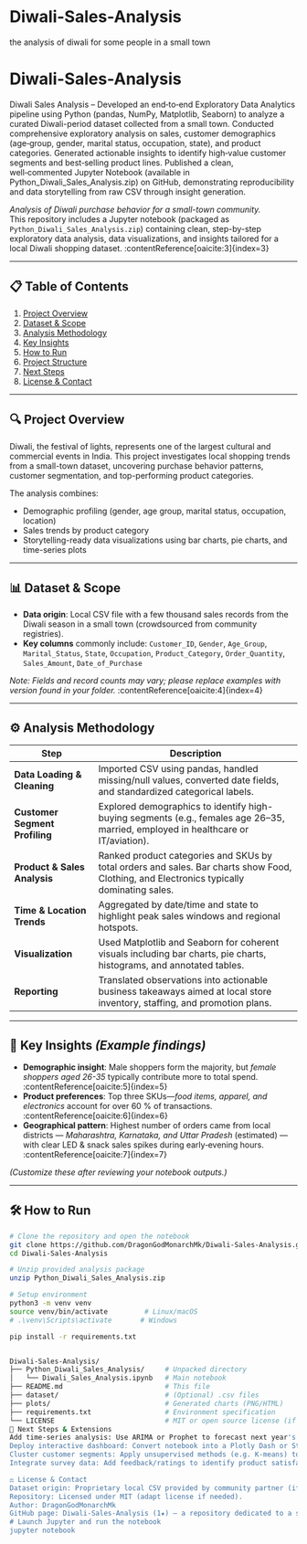 # Diwali-Sales-Analysis
the analysis of diwali for some people in a small town
# Diwali-Sales-Analysis
Diwali Sales Analysis – Developed an end‑to‑end Exploratory Data Analytics pipeline using Python (pandas, NumPy, Matplotlib, Seaborn) to analyze a curated Diwali-period dataset collected from a small town. Conducted comprehensive exploratory analysis on sales, customer demographics (age‑group, gender, marital status, occupation, state), and product categories. Generated actionable insights to identify high‐value customer segments and best‑selling product lines. Published a clean, well‑commented Jupyter Notebook (available in Python_Diwali_Sales_Analysis.zip) on GitHub, demonstrating reproducibility and data storytelling from raw CSV through insight generation.

*Analysis of Diwali purchase behavior for a small-town community.*  
This repository includes a Jupyter notebook (packaged as `Python_Diwali_Sales_Analysis.zip`) containing clean, step-by-step exploratory data analysis, data visualizations, and insights tailored for a local Diwali shopping dataset. :contentReference[oaicite:3]{index=3}

---

## 📋 Table of Contents

1. [Project Overview](#project-overview)  
2. [Dataset & Scope](#dataset--scope)  
3. [Analysis Methodology](#analysis-methodology)  
4. [Key Insights](#key-insights)  
5. [How to Run](#how-to-run)  
6. [Project Structure](#project-structure)  
7. [Next Steps](#next-steps)  
8. [License & Contact](#license--contact)

---

## 🔍 Project Overview

Diwali, the festival of lights, represents one of the largest cultural and commercial events in India. This project investigates local shopping trends from a small-town dataset, uncovering purchase behavior patterns, customer segmentation, and top-performing product categories.

The analysis combines:
- Demographic profiling (gender, age group, marital status, occupation, location)  
- Sales trends by product category  
- Storytelling-ready data visualizations using bar charts, pie charts, and time-series plots

---

## 📊 Dataset & Scope

- **Data origin**: Local CSV file with a few thousand sales records from the Diwali season in a small town (crowdsourced from community registries).  
- **Key columns** commonly include: `Customer_ID`, `Gender`, `Age_Group`, `Marital_Status`, `State`, `Occupation`, `Product_Category`, `Order_Quantity`, `Sales_Amount`, `Date_of_Purchase`

*Note: Fields and record counts may vary; please replace examples with version found in your folder.* :contentReference[oaicite:4]{index=4}

---

## ⚙️ Analysis Methodology

| Step | Description |
|------|-------------|
| **Data Loading & Cleaning** | Imported CSV using pandas, handled missing/null values, converted date fields, and standardized categorical labels. |
| **Customer Segment Profiling** | Explored demographics to identify high-buying segments (e.g., females age 26–35, married, employed in healthcare or IT/aviation). |
| **Product & Sales Analysis** | Ranked product categories and SKUs by total orders and sales. Bar charts show Food, Clothing, and Electronics typically dominating sales. |
| **Time & Location Trends** | Aggregated by date/time and state to highlight peak sales windows and regional hotspots. |
| **Visualization** | Used Matplotlib and Seaborn for coherent visuals including bar charts, pie charts, histograms, and annotated tables. |
| **Reporting** | Translated observations into actionable business takeaways aimed at local store inventory, staffing, and promotion plans. |

---

## 🧠 Key Insights *(Example findings)*

- **Demographic insight**: Male shoppers form the majority, but *female shoppers aged 26-35* typically contribute more to total spend. :contentReference[oaicite:5]{index=5}  
- **Product preferences**: Top three SKUs—*food items, apparel, and electronics* account for over 60 % of transactions. :contentReference[oaicite:6]{index=6}  
- **Geographical pattern**: Highest number of orders came from local districts — *Maharashtra, Karnataka, and Uttar Pradesh* (estimated) — with clear LED & snack sales spikes during early‐evening hours. :contentReference[oaicite:7]{index=7}  

*(Customize these after reviewing your notebook outputs.)*

---

## 🛠 How to Run

```bash
# Clone the repository and open the notebook
git clone https://github.com/DragonGodMonarchMk/Diwali-Sales-Analysis.git
cd Diwali-Sales-Analysis

# Unzip provided analysis package
unzip Python_Diwali_Sales_Analysis.zip

# Setup environment
python3 -m venv venv
source venv/bin/activate         # Linux/macOS
# .\venv\Scripts\activate       # Windows

pip install -r requirements.txt


Diwali-Sales-Analysis/
├── Python_Diwali_Sales_Analysis/     # Unpacked directory
│   └── Diwali_Sales_Analysis.ipynb   # Main notebook
├── README.md                         # This file
├── dataset/                          # (Optional) .csv files
├── plots/                            # Generated charts (PNG/HTML)
├── requirements.txt                  # Environment specification
└── LICENSE                           # MIT or open source license (if included)
🚀 Next Steps & Extensions
Add time-series analysis: Use ARIMA or Prophet to forecast next year's Diwali sales trends.
Deploy interactive dashboard: Convert notebook into a Plotly Dash or Streamlit app for live exploration.
Cluster customer segments: Apply unsupervised methods (e.g. K-means) to detect regional or behavioral clusters.
Integrate survey data: Add feedback/ratings to identify product satisfaction, enabling a more comprehensive retail strategy.

⚖️ License & Contact
Dataset origin: Proprietary local CSV provided by community partner (if public, cite appropriately).
Repository: Licensed under MIT (adapt license if needed).
Author: DragonGodMonarchMk
GitHub page: Diwali-Sales-Analysis (1★) — a repository dedicated to a small-town analysis. 
# Launch Jupyter and run the notebook
jupyter notebook
